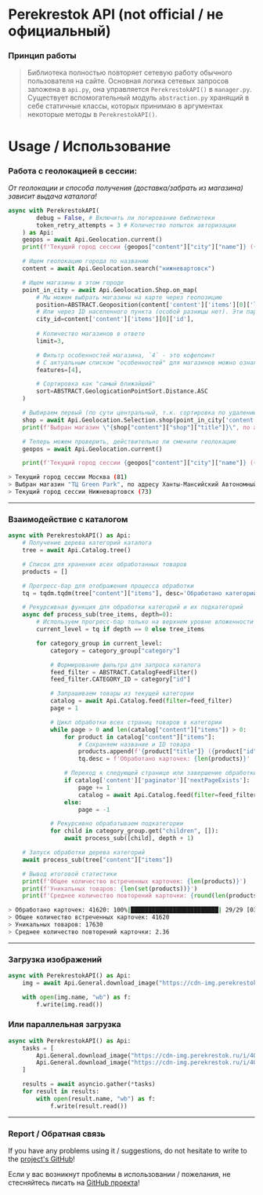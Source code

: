 # Perekrestok API (not official / не официальный)

### Принцип работы

> Библиотека полностью повторяет сетевую работу обычного пользователя на сайте.
Основная логика сетевых запросов заложена в `api.py`, она управляется `PerekrestokAPI()` в `manager.py`.
Существует вспомогательный модуль `abstraction.py` хранящий в себе статичные классы, которых принимаю в аргументах некоторые методы в `PerekrestokAPI()`.



# Usage / Использование
### Работа с геолокацией в сессии:
*От геолокации и способа получения (доставка/забрать из магазина) зависит выдача каталога!*
```py
async with PerekrestokAPI(
        debug = False, # Включить ли логирование библиотеки
        token_retry_attempts = 3 # Количество попыток авторизации
    ) as Api:
    geopos = await Api.Geolocation.current()
    print(f'Текущий город сессии {geopos["content"]["city"]["name"]} ({geopos["content"]["city"]["id"]})')

    # Ищем геолокацию города по названию
    content = await Api.Geolocation.search("нижневартовск")

    # Ищем магазины в этом городе
    point_in_city = await Api.Geolocation.Shop.on_map(
        # Мы можем выбрать магазины на карте через геопозицию
        position=ABSTRACT.Geoposition(content['content']['items'][0]['location']['coordinates']),
        # Или через ID населенного пункта (особой разницы нет). Эти параметры не противоречат друг другу.
        city_id=content['content']['items'][0]['id'],
        
        # Количество магазинов в ответе
        limit=3,

        # Фильтр особенностей магазина, `4` - это кофепоинт
        # С актуальным списком "особенностей" для магазинов можно ознакомиться в `await Api.Geolocation.Shop.features()`
        features=[4],

        # Сортировка как "самый ближайший"
        sort=ABSTRACT.GeologicationPointSort.Distance.ASC
    )

    # Выбираем первый (по сути центральный, т.к. сортировка по удалению от конкретной точки)
    shop = await Api.Geolocation.Selection.shop(point_in_city['content']['items'][0]['id'])
    print(f'Выбран магазин \"{shop["content"]["shop"]["title"]}\", по адресу {shop["content"]["shop"]["address"]}')

    # Теперь можем проверить, действительно ли сменили геолокацию
    geopos = await Api.Geolocation.current()

    print(f'Текущий город сессии {geopos["content"]["city"]["name"]} ({geopos["content"]["city"]["id"]})')
```
```bash
> Текущий город сессии Москва (81)
> Выбран магазин "ТЦ Green Park", по адресу Ханты-Мансийский Автономный округ - Югра, г Нижневартовск, ул Ленина, зд 8
> Текущий город сессии Нижневартовск (73)
```

---

### Взаимодействие с каталогом

```py
async with PerekrestokAPI() as Api:
    # Получение дерева категорий каталога
    tree = await Api.Catalog.tree()

    # Список для хранения всех обработанных товаров
    products = []

    # Прогресс-бар для отображения процесса обработки
    tq = tqdm.tqdm(tree["content"]["items"], desc='Обработано категорий')

    # Рекурсивная функция для обработки категорий и их подкатегорий
    async def process_sub(tree_items, depth=0):
        # Используем прогресс-бар только на верхнем уровне вложенности
        current_level = tq if depth == 0 else tree_items

        for category_group in current_level:
            category = category_group["category"]

            # Формирование фильтра для запроса каталога
            feed_filter = ABSTRACT.CatalogFeedFilter()
            feed_filter.CATEGORY_ID = category["id"]

            # Запрашиваем товары из текущей категории
            catalog = await Api.Catalog.feed(filter=feed_filter)
            page = 1

            # Цикл обработки всех страниц товаров в категории
            while page > 0 and len(catalog["content"]["items"]) > 0:
                for product in catalog["content"]["items"]:
                    # Сохраняем название и ID товара
                    products.append(f'{product["title"]} ({product["id"]})')
                    tq.desc = f'Обработано карточек: {len(products)}'

                # Переход к следующей странице или завершение обработки
                if catalog['content']['paginator']['nextPageExists']:
                    page += 1
                    catalog = await Api.Catalog.feed(filter=feed_filter, page=page)
                else:
                    page = -1

            # Рекурсивно обрабатываем подкатегории
            for child in category_group.get("children", []):
                await process_sub([child], depth + 1)

    # Запуск обработки дерева категорий
    await process_sub(tree["content"]["items"])

    # Вывод итоговой статистики
    print(f'Общее количество встреченных карточек: {len(products)}')
    print(f'Уникальных товаров: {len(set(products))}')
    print(f'Среднее количество повторений карточки: {round(len(products) / len(set(products)), 2)}')
```
```bash
> Обработано карточек: 41620: 100%|█████████████████████████| 29/29 [03:56<00:00,  8.15s/it]
> Общее количество встреченных карточек: 41620
> Уникальных товаров: 17630
> Среднее количество повторений карточки: 2.36
```

---

### Загрузка изображений
```py
async with PerekrestokAPI() as Api:
    img = await Api.General.download_image("https://cdn-img.perekrestok.ru/i/400x400-fit/xdelivery/files/ae/2a/4f39b2a249768b268ed9f325c155.png")

    with open(img.name, "wb") as f:
        f.write(img.read())
```

### Или параллельная загрузка
```py
async with PerekrestokAPI() as Api:
    tasks = [
        Api.General.download_image("https://cdn-img.perekrestok.ru/i/400x400-fit/xdelivery/files/ae/2a/4f39b2a249768b268ed9f325c155.png"),
        Api.General.download_image("https://cdn-img.perekrestok.ru/i/400x400-fit/xdelivery/files/ae/2a/4f39b2a249768b268ed9f325c155.png")
    ]

    results = await asyncio.gather(*tasks)
    for result in results:
        with open(result.name, "wb") as f:
            f.write(result.read())
```

---

### Report / Обратная связь

If you have any problems using it / suggestions, do not hesitate to write to the [project's GitHub](https://github.com/Open-Inflation/perekrestok_api/issues)!

Если у вас возникнут проблемы в использовании / пожелания, не стесняйтесь писать на [GitHub проекта](https://github.com/Open-Inflation/perekrestok_api/issues)!
